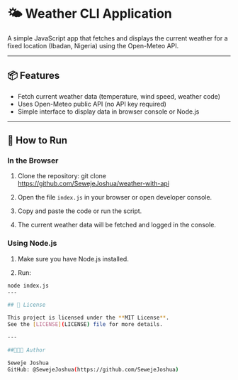 # 🌤️ Weather CLI Application

A simple JavaScript app that fetches and displays the current weather for a fixed location (Ibadan, Nigeria) using the Open-Meteo API.

---

## 📦 Features

- Fetch current weather data (temperature, wind speed, weather code)
- Uses Open-Meteo public API (no API key required)
- Simple interface to display data in browser console or Node.js

---

## 🚀 How to Run

### In the Browser

1. Clone the repository: git clone https://github.com/SewejeJoshua/weather-with-api
   
2. Open the file `index.js` in your browser or open developer console.

3. Copy and paste the code or run the script.

4. The current weather data will be fetched and logged in the console.

### Using Node.js

1. Make sure you have Node.js installed.

2. Run:

```bash
node index.js
---

## 📝 License

This project is licensed under the **MIT License**.
See the [LICENSE](LICENSE) file for more details.

---

##👩🏽‍💻 Author

Seweje Joshua 
GitHub: @SewejeJoshua(https://github.com/SewejeJoshua)
